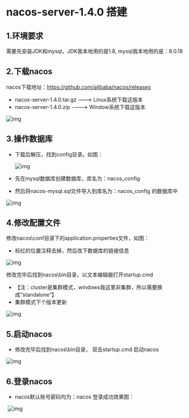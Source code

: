 # nacos-server-1.4.0 搭建



## 1.环境要求

需要先安装JDK和mysql，JDK我本地用的是1.8,   mysql我本地用的是：8.0.18



## 2.下载nacos

nacos下载地址：https://github.com/alibaba/nacos/releases

* nacos-server-1.4.0.tar.gz   --->  Linux系统下载这版本
* nacos-server-1.4.0.zip    ---->    Window系统下载这版本

![img](https://img2020.cnblogs.com/blog/1326237/202011/1326237-20201105143413058-719781462.png)



## 3.操作数据库

* 下载后解压，找到config目录。如图：

  ![img](https://img2020.cnblogs.com/blog/1326237/202011/1326237-20201105143509714-1218775170.png)

* 先在mysql数据库创建数据库，库名为：nacos_config 

* 然后将nacos-mysql.sql文件导入到库名为：nacos_config 的数据库中

  

![img](https://img2020.cnblogs.com/blog/1326237/202011/1326237-20201105143617883-1341235301.png)



## 4.修改配置文件

修改nacos\conf目录下的application.properties文件，如图：

* 标红的位置注释去掉，然后改下数据库的链接信息

![img](https://img2020.cnblogs.com/blog/1326237/202011/1326237-20201105143813030-1789086401.png)



修改完毕后找到nacos\bin目录，以文本编辑器打开startup.cmd 

* 【注：cluster是集群模式，windows我这里非集群，所以需要换成“standalone”】
* 集群模式下个版本更新

![img](https://img2020.cnblogs.com/blog/1326237/202011/1326237-20201105144027888-139353445.png)





## 5.启动nacos

* 修改完毕后找到nacos\bin目录， 双击startup.cmd   启动nacos

![img](https://img2020.cnblogs.com/blog/1326237/202011/1326237-20201105144148319-1575650271.png)



## 6.登录nacos

* nacos默认账号密码均为：nacos        登录成功效果图：

​     ![img](https://img2020.cnblogs.com/blog/1326237/202011/1326237-20201105144751628-863300824.png)